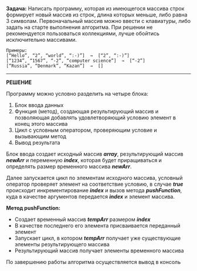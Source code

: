 **Задача:** Написать программу, которая из имеющегося массива строк формирует новый массив из строк, длина которых меньше, либо равна 3 символам. Первоначальный массив можно ввести с клавиатуры, либо задать на старте выполнения алгоритма. При решении не рекомендуется пользоваться коллекциями, лучше обойтись исключительно массивами.

    Примеры:
    [“Hello”, “2”, “world”, “:-)”]  →  [“2”, “:-)”]
    [“1234”, “1567”, “-2”, “computer science”]  →  [“-2”]
    [“Russia”, “Denmark”, “Kazan”]  →  []
---
**РЕШЕНИЕ**

Программу можно условно разделить на четыре блока:
1.	Блок ввода данных
2.	Функция (метод), создающая результирующий массив и позволяющая добавлять удовлетворяющий условию элемент в конец этого массива
3.	Цикл с условным оператором, проверяющим условие и вызывающим метод
4.	Вывод результата

Блок ввода создает исходный массив ***array***, результирующий массив ***newArr*** и переменную ***index***, которая будет приращиваться и определять размер временного массива ***newArr***.

Далее запускается цикл по элементам исходного массива, условный оператор проверяет элемент на соответствие условию, в случае ***true*** происходит инкрементирование ***index*** и вызов метода ***pushFunction***, куда в качестве аргументов передается ***index*** и элемент массива.

**Метод pushFunction:**
*	Создает временный массив ***tempArr*** размером ***index***
*	В качестве последнего его элемента присваивается переданный элемент
*	Запускает цикл, в котором ***tempArr*** получает уже существующие элементы результирующего массива
*	Результирующий массив получает элементы временного массива

По завершению работы алгоритма осуществляется вывод в консоль 
